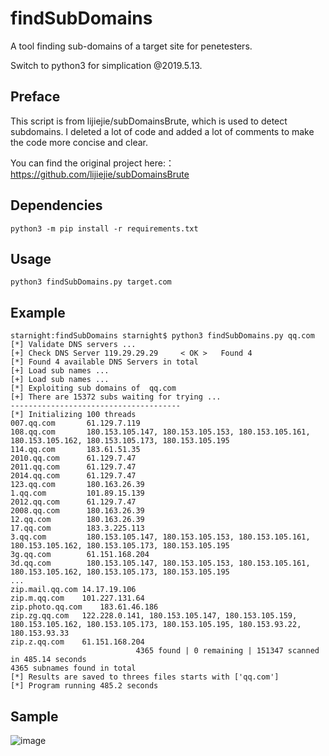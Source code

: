 # findSubDomains
A tool finding sub-domains of a target site for penetesters.

Switch to python3 for simplication @2019.5.13.

## Preface
This script is from lijiejie/subDomainsBrute, which is used to detect subdomains. I deleted a lot of code and added a lot of comments to make the code more concise and clear.

You can find the original project here:： https://github.com/lijiejie/subDomainsBrute

## Dependencies

    python3 -m pip install -r requirements.txt

## Usage

    python3 findSubDomains.py target.com

## Example
    
    starnight:findSubDomains starnight$ python3 findSubDomains.py qq.com
	[*] Validate DNS servers ...
	[+] Check DNS Server 119.29.29.29     < OK >   Found 4                                                                                                                                                                                                                                                                                                      
	[*] Found 4 available DNS Servers in total
	[+] Load sub names ...                                                                                                                                                                                                                                                                                                                                      
	[+] Load sub names ...                                                                                                                                                                                                                                                                                                                                      
	[*] Exploiting sub domains of  qq.com
	[+] There are 15372 subs waiting for trying ...
	--------------------------------------
	[*] Initializing 100 threads
	007.qq.com       61.129.7.119
	108.qq.com       180.153.105.147, 180.153.105.153, 180.153.105.161, 180.153.105.162, 180.153.105.173, 180.153.105.195
	114.qq.com       183.61.51.35
	2010.qq.com      61.129.7.47
	2011.qq.com      61.129.7.47
	2014.qq.com      61.129.7.47
	123.qq.com       180.163.26.39
	1.qq.com         101.89.15.139
	2012.qq.com      61.129.7.47
	2008.qq.com      180.163.26.39
	12.qq.com        180.163.26.39
	17.qq.com        183.3.225.113
	3.qq.com         180.153.105.147, 180.153.105.153, 180.153.105.161, 180.153.105.162, 180.153.105.173, 180.153.105.195
	3g.qq.com        61.151.168.204
	3d.qq.com        180.153.105.147, 180.153.105.153, 180.153.105.161, 180.153.105.162, 180.153.105.173, 180.153.105.195
	...
	zip.mail.qq.com	14.17.19.106
	zip.m.qq.com	101.227.131.64
	zip.photo.qq.com	183.61.46.186
	zip.zg.qq.com	122.228.0.141, 180.153.105.147, 180.153.105.159, 180.153.105.162, 180.153.105.173, 180.153.105.195, 180.153.93.22, 180.153.93.33
	zip.z.qq.com	61.151.168.204
                                4365 found | 0 remaining | 151347 scanned in 485.14 seconds
	4365 subnames found in total
	[*] Results are saved to threes files starts with ['qq.com']
	[*] Program running 485.2 seconds 

## Sample
![image](https://raw.githubusercontent.com/starnightcyber/findSubDomains/master/baidu.png)
